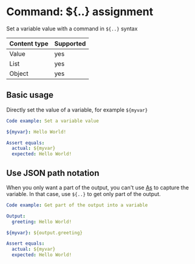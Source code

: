 # Command: ${..} assignment

Set a variable value with a command in `${..}` syntax

| Content type | Supported |
|--------------|-----------|
| Value        | yes       |
| List         | yes       |
| Object       | yes       |

## Basic usage

Directly set the value of a variable, for example `${myvar}`

```yaml
Code example: Set a variable value

${myvar}: Hello World!

Assert equals:
  actual: ${myvar}
  expected: Hello World!
```

## Use JSON path notation

When you only want a part of the output, you can't use [As](As.md) to capture the variable. In that case, use `${..}` to get only part of the output.

```yaml
Code example: Get part of the output into a variable

Output:
  greeting: Hello World!

${myvar}: ${output.greeting}

Assert equals:
  actual: ${myvar}
  expected: Hello World!
```
